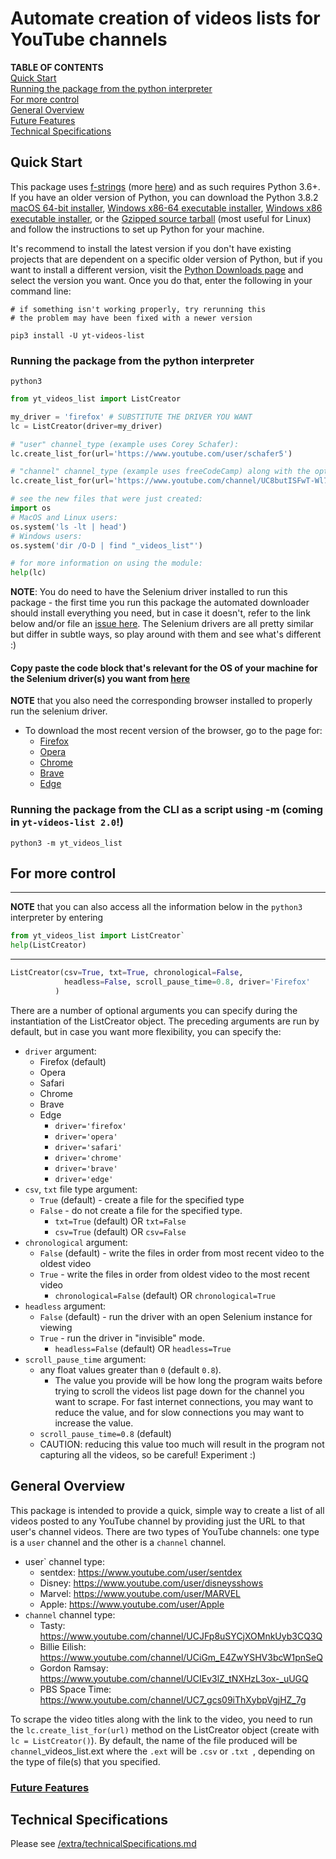 # Automate creation of videos lists for YouTube channels
**TABLE OF CONTENTS**
<br>[Quick Start](./README.md#Quick-Start)
<br>[Running the package from the python interpreter](./README.md#Running-the-package-from-the-python-interpreter)
<br>[For more control](./README.md#For-more-control)
<br>[General Overview](./README.md#General-Overview)
<br>[Future Features](./README.md#Future-Features)
<br>[Technical Specifications](./README.md#Technical-Specifications)


## Quick Start
This package uses [f-strings](https://cito.github.io/blog/f-strings/) (more [here](https://realpython.com/python-f-strings/)) and as such requires Python 3.6+. If you have an older version of Python, you can download the Python 3.8.2 [macOS 64-bit installer](https://www.python.org/ftp/python/3.8.2/python-3.8.2-macosx10.9.pkg), [Windows x86-64 executable installer](https://www.python.org/ftp/python/3.8.2/python-3.8.2-amd64.exe), [Windows x86 executable installer](https://www.python.org/ftp/python/3.8.2/python-3.8.2.exe), or the [Gzipped source tarball](https://www.python.org/ftp/python/3.8.2/Python-3.8.2.tgz) (most useful for Linux) and follow the instructions to set up Python for your machine.

It's recommend to install the latest version if you don't have existing projects that are dependent on a specific older version of Python, but if you want to install a different version, visit the [Python Downloads page](https://www.python.org/downloads/) and select the version you want. Once you do that, enter the following in your command line:
```shell
# if something isn't working properly, try rerunning this
# the problem may have been fixed with a newer version

pip3 install -U yt-videos-list
```

### Running the package from the python interpreter
```shell
python3
```
```python
from yt_videos_list import ListCreator

my_driver = 'firefox' # SUBSTITUTE THE DRIVER YOU WANT
lc = ListCreator(driver=my_driver)

# "user" channel_type (example uses Corey Schafer):
lc.create_list_for(url='https://www.youtube.com/user/schafer5')

# "channel" channel_type (example uses freeCodeCamp) along with the optional file_name argument:
lc.create_list_for(url='https://www.youtube.com/channel/UC8butISFwT-Wl7EV0hUK0BQ', file_name='freeCodeCamp_org')

# see the new files that were just created:
import os
# MacOS and Linux users:
os.system('ls -lt | head')
# Windows users:
os.system('dir /O-D | find "_videos_list"')

# for more information on using the module:
help(lc)
```
**NOTE**: You do need to have the Selenium driver installed to run this package - the first time you run this package the automated downloader should install everything you need, but in case it doesn't, refer to the link below and/or file an [issue here](https://github.com/Shail-Shouryya/yt_videos_list/issues). The Selenium drivers are all pretty similar but differ in subtle ways, so play around with them and see what's different :)
#### Copy paste the code block that's relevant for the OS of your machine for the Selenium driver(s) you want from **[here](https://github.com/Shail-Shouryya/yt_videos_list/blob/master/extra/README.md)**
**NOTE** that you also need the corresponding browser installed to properly run the selenium driver.
- To download the most recent version of the browser, go to the page for:
  - [Firefox](https://www.mozilla.org/en-US/firefox/new/)
  - [Opera](https://www.opera.com/)
  - [Chrome](https://www.google.com/chrome/)
  - [Brave](https://brave.com/)
  - [Edge](https://www.microsoft.com/edge)

### Running the package from the CLI as a script using -m (coming in `yt-videos-list 2.0`!)
```shell
python3 -m yt_videos_list
```


## For more control
---
**NOTE** that you can also access all the information below in the `python3` interpreter by entering
```python
from yt_videos_list import ListCreator`
help(ListCreator)
```

---
```python
ListCreator(csv=True, txt=True, chronological=False,
            headless=False, scroll_pause_time=0.8, driver='Firefox'
          )
```
There are a number of optional arguments you can specify during the instantiation of the ListCreator object. The preceding arguments are run by default, but in case you want more flexibility, you can specify the:

- `driver` argument:
  - Firefox (default)
  - Opera
  - Safari
  - Chrome
  - Brave
  - Edge
    - `driver='firefox'`
    - `driver='opera'`
    - `driver='safari'`
    - `driver='chrome'`
    - `driver='brave'`
    - `driver='edge'`
- `csv`, `txt` file type argument:
  - `True` (default) - create a file for the specified type
  - `False` - do not create a file for the specified type.
    - `txt=True`  (default) OR `txt=False`
    - `csv=True`  (default) OR `csv=False`
- `chronological` argument:
  - `False` (default) - write the files in order from most recent video to the oldest video
  - `True` - write the files in order from oldest video to the most recent video
    - `chronological=False` (default) OR `chronological=True`
- `headless` argument:
  - `False` (default) - run the driver with an open Selenium instance for viewing
  - `True` - run the driver in "invisible" mode.
    - `headless=False` (default) OR `headless=True`
- `scroll_pause_time` argument:
  - any float values greater than `0` (default `0.8`).
    - The value you provide will be how long the program waits before trying to scroll the videos list page down for the channel you want to scrape. For fast internet connections, you may want to reduce the value, and for slow connections you may want to increase the value.
  - `scroll_pause_time=0.8` (default)
  - CAUTION: reducing this value too much will result in the program not capturing all the videos, so be careful! Experiment :)


## General Overview
This package is intended to provide a quick, simple way to create a list of all videos posted to any YouTube channel by providing just the URL to that user's channel videos. There are two types of YouTube channels: one type is a `user` channel and the other is a `channel` channel.
- user` channel type:
  - sentdex: https://www.youtube.com/user/sentdex
  - Disney: https://www.youtube.com/user/disneysshows
  - Marvel: https://www.youtube.com/user/MARVEL
  - Apple: https://www.youtube.com/user/Apple
- `channel` channel type:
  - Tasty: https://www.youtube.com/channel/UCJFp8uSYCjXOMnkUyb3CQ3Q
  - Billie Eilish: https://www.youtube.com/channel/UCiGm_E4ZwYSHV3bcW1pnSeQ
  - Gordon Ramsay: https://www.youtube.com/channel/UCIEv3lZ_tNXHzL3ox-_uUGQ
  - PBS Space Time: https://www.youtube.com/channel/UC7_gcs09iThXybpVgjHZ_7g

To scrape the video titles along with the link to the video, you need to run the `lc.create_list_for(url)` method on the ListCreator object (create with `lc = ListCreator()`). By default, the name of the file produced will be `channel`_videos_list.ext where the `.ext` will be `.csv` or `.txt `, depending on the type of file(s) that you specified.


### [Future Features](https://github.com/Shail-Shouryya/yt_videos_list/blob/master/extra/futureFeatures.md)


## Technical Specifications
Please see [/extra/technicalSpecifications.md](https://github.com/Shail-Shouryya/yt_videos_list/blob/master/extra/technicalSpecifications.md)
